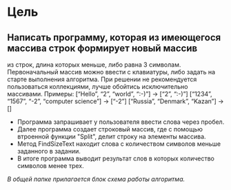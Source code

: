 # Цель
## Написать программу, которая из имеющегося массива строк формирует новый массив
из строк, длина которых меньше, либо равна 3 символам. Первоначальный массив можно ввести с клавиатуры,
либо задать на старте выполнения алгоритма. При решении не рекомендуется пользоваться 
коллекциями, лучше обойтись исключительно массивами.
Примеры:
[“Hello”, “2”, “world”, “:-)”] → [“2”, “:-)”]
[“1234”, “1567”, “-2”, “computer science”] → [“-2”]
[“Russia”, “Denmark”, “Kazan”] → []

* Программа запрашивает у пользователя ввести слова через пробел.
* Далее программа создает строковый массив, где с помощью втроенной функции "Split", делит строку на элементы массива.
* Метод FindSizeText находит слова с количеством символов меньше заданного в задании.
* В итоге программа выводит результат слов в которых количество символов менее трех.

*В общей папке прилагается блок схема работы алгоритма.* 